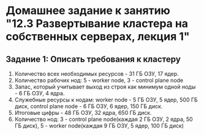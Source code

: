 # Домашнее задание к занятию "12.3 Развертывание кластера на собственных серверах, лекция 1"

## Задание 1: Описать требования к кластеру
1. Количество всех необходимых ресурсов - 31 ГБ ОЗУ, 17 ядер.
2. Количество рабочих нод: 5 - worker node, 3 - control plane node
3. Запас, который учитывает выход из строя как минимум одной ноды - 6 ГБ ОЗУ, 4 ядра.
4. Служебные ресурсы к нодам: worker node - 5 ГБ ОЗУ, 5 ядер, 500 ГБ диск, control plane node - 6 ГБ ОЗУ, 6 ядер, 150 ГБ диск.
5. Итоговые цифры - 48 ГБ ОЗУ, 32 ядра, 650 ГБ диск.
6. Количество нод: 3 - control plane node(каждая 2 ГБ ОЗУ, 2 ядра, 50 ГБ диск), 5 - worker node(каждая 9 ГБ ОЗУ, 5 ядер, 100 ГБ диск)

